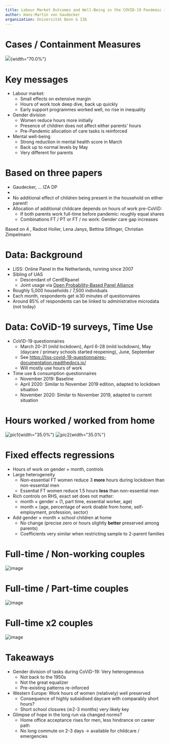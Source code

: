 ```yaml
---
title: Labour Market Outcomes and Well-Being in the COVID-19 Pandemic — A View from the Netherlands
author: Hans-Martin von Gaudecker
organization: Universität Bonn & IZA
---
```


# Cases / Containment Measures

![](2021-01/covid_cases_and_stringency_over_time.png){width="70.0%"}

# Key messages

- Labour market:
  - Small effects on extensive margin
  - Hours of work took deep dive, back up quickly
  - Early support programmes worked well, no rise in inequality
- Gender division
  - Women reduce hours more initially
  - Presence of children does not affect either parents' hours
  - Pre-Pandemic allocation of care tasks is reinforced
- Mental well-being
  - Strong reduction in mental health score in March
  - Back up to normal levels by May
  - Very different for parents

# Based on three papers

- Gaudecker, ... IZA DP 
- 
- No additional effect of children being present in the household on
  either parent!
- Allocation of additional childcare depends on hours of work
  pre-CoViD:
  - If both parents work full-time before pandemic: roughly equal
    shares
  - Combinations FT / PT or FT / no work: Gender care gap increases

Based on 4 , Radost Holler, Lena Janys, Bettina Siflinger, Christian
Zimpelmann

# Data: Background

- LISS: Online Panel in the Netherlands, running since 2007
- Sibling of UAS
  - Descendant of CentERpanel
  - Joint usage via [Open Probability-Based Panel
    Alliance](https://openpanelalliance.org/)
- Roughly 5,000 households / 7,500 individuals
- Each month, respondents get ≅30 minutes of questionnaires
- Around 85% of respondents can be linked to administrative microdata
  (not today)

# Data: CoViD-19 surveys, Time Use

- CoViD-19 questionnaires
  - March 20-31 (mild lockdown), April 6-28 (mild lockdown), May
    (daycare / primary schools started reopening), June, September
  - See
    <https://liss-covid-19-questionnaires-documentation.readthedocs.io/>
  - Will mostly use hours of work
- Time use & consumption questionnaires
  - November 2019: Baseline
  - April 2020: Similar to November 2019 edition, adapted to
    lockdown situation
  - November 2020: Similar to November 2019, adapted to current
    situation

# Hours worked / worked from home

![pic1](work-childcare/abs-change-hours-over-time-by-gender-full-unconditional.png){width="35.0%"}
![pic2](work-childcare/abs-change-hours-home-over-time-by-gender-full-unconditional.png){width="35.0%"}

# Fixed effects regressions

- Hours of work on gender × month, controls
- Large heterogeneity
  - Non-essential FT women reduce 3 **more** hours during lockdown
    than non-essential men
  - Essential FT women reduce 1.5 hours **less** than non-essential
    men
- Rich controls on RHS, exact set does not matter:
  - month × gender × (1, part time, essential worker, age)
  - month × (age, percentage of work doable from home,
    self-employment, profession, sector)
- Add gender × month × school children at home
  - No change (precise zero or hours slightly **better** preserved
    among parents)
  - Coefficients very similar when restricting sample to 2-parent
    families

# Full-time / Non-working couples

![image](work-childcare/stacked-bar-plot-market-nonmarket-details-split-50-fulltime-olf.png)

# Full-time / Part-time couples

![image](work-childcare/stacked-bar-plot-market-nonmarket-details-split-50-fulltime-parttime.png)

# Full-time x2 couples

![image](work-childcare/stacked-bar-plot-market-nonmarket-details-split-50-both-fulltime.png)

# Takeaways

- Gender division of tasks during CoViD-19: Very heterogeneous
  - Not back to the 1950s
  - Not the great equalizer
  - Pre-existing patterns re-inforced
- Western Europe: Work hours of women (relatively) well preserved
  - Consequence of highly subsidised daycare with comparably short
    hours?
  - Short school closures (≅2-3 months) very likely key
- Glimpse of hope in the long run via changed norms?
  - Home office acceptance rises for men, less hindrance on career
    path
  - No long commute on 2-3 days → available for childcare /
    emergencies
